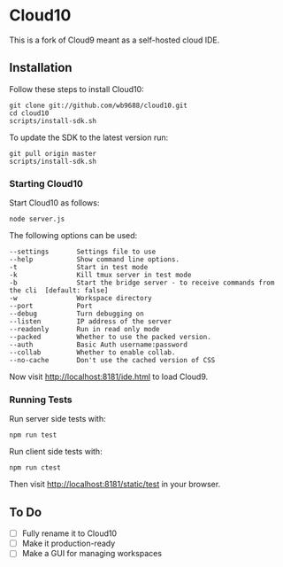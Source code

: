 # Cloud10

This is a fork of Cloud9 meant as a self-hosted cloud IDE. 

## Installation

Follow these steps to install Cloud10:

    git clone git://github.com/wb9688/cloud10.git
    cd cloud10
    scripts/install-sdk.sh
    
To update the SDK to the latest version run:

    git pull origin master
    scripts/install-sdk.sh

### Starting Cloud10

Start Cloud10 as follows:

    node server.js

The following options can be used:

    --settings       Settings file to use
    --help           Show command line options.
    -t               Start in test mode
    -k               Kill tmux server in test mode
    -b               Start the bridge server - to receive commands from the cli  [default: false]
    -w               Workspace directory
    --port           Port
    --debug          Turn debugging on
    --listen         IP address of the server
    --readonly       Run in read only mode
    --packed         Whether to use the packed version.
    --auth           Basic Auth username:password
    --collab         Whether to enable collab.
    --no-cache       Don't use the cached version of CSS

Now visit [http://localhost:8181/ide.html](http://localhost:8181/ide.html) to load Cloud9.

### Running Tests

Run server side tests with:

    npm run test

Run client side tests with:

    npm run ctest

Then visit [http://localhost:8181/static/test](http://localhost:8181/static/test) in your browser.

## To Do

- [ ] Fully rename it to Cloud10
- [ ] Make it production-ready
- [ ] Make a GUI for managing workspaces
